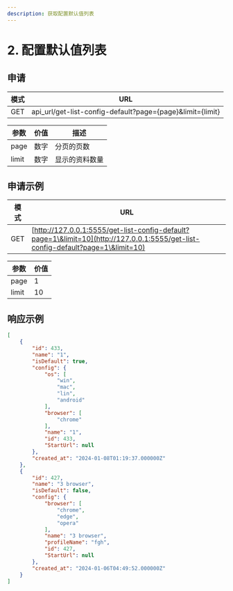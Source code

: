 ```yaml
---
description: 获取配置默认值列表
---
```


# 2. 配置默认值列表

## 申请

| 模式  | URL                                                         |
| --- | ----------------------------------------------------------- |
| GET | api\_url/get-list-config-default?page={page}\&limit={limit} |



| 参数    | 价值 | 描述      |
| ----- | -- | ------- |
| page  | 数字 | 分页的页数   |
| limit | 数字 | 显示的资料数量 |

## 申请示例

| 模式  | URL                                                                                                                              |
| --- | -------------------------------------------------------------------------------------------------------------------------------- |
| GET | [http://127.0.0.1:5555/get-list-config-default?page=1\&limit=10](http://127.0.0.1:5555/get-list-config-default?page=1\&limit=10) |

| 参数    | 价值 |
| ----- | -- |
| page  | 1  |
| limit | 10 |

## 响应示例

```json
[
    {
        "id": 433,
        "name": "1",
        "isDefault": true,
        "config": {
            "os": [
                "win",
                "mac",
                "lin",
                "android"
            ],
            "browser": [
                "chrome"
            ],
            "name": "1",
            "id": 433,
            "StartUrl": null
        },
        "created_at": "2024-01-08T01:19:37.000000Z"
    },
    {
        "id": 427,
        "name": "3 browser",
        "isDefault": false,
        "config": {
            "browser": [
                "chrome",
                "edge",
                "opera"
            ],
            "name": "3 browser",
            "profileName": "fgh",
            "id": 427,
            "StartUrl": null
        },
        "created_at": "2024-01-06T04:49:52.000000Z"
    }
]

```
